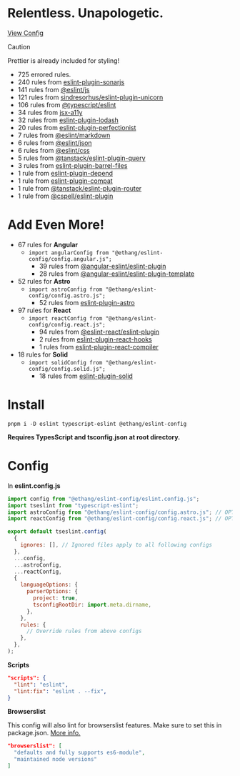 # Relentless. Unapologetic.

[View Config](https://eslint-config-ethang.pages.dev/rules)

> [!CAUTION]
> Prettier is already included for styling!

- 725 errored rules.
- 240 rules from [eslint-plugin-sonarjs](https://github.com/SonarSource/SonarJS/blob/master/packages/jsts/src/rules/README.md)
- 141 rules from [@eslint/js](https://github.com/eslint/eslint/tree/main/packages/js)
- 121 rules from [sindresorhus/eslint-plugin-unicorn](https://github.com/sindresorhus/eslint-plugin-unicorn)
- 106 rules from [@typescript/eslint](https://github.com/typescript-eslint/typescript-eslint)
- 34 rules from [jsx-a11y](https://github.com/jsx-eslint/eslint-plugin-jsx-a11y)
- 32 rules from [eslint-plugin-lodash](https://github.com/wix-incubator/eslint-plugin-lodash)
- 20 rules from [eslint-plugin-perfectionist](https://github.com/azat-io/eslint-plugin-perfectionist)
- 7 rules from [@eslint/markdown](https://github.com/eslint/markdown)
- 6 rules from [@eslint/json](https://github.com/eslint/json)
- 6 rules from [@eslint/css](https://github.com/eslint/css)
- 5 rules from [@tanstack/eslint-plugin-query](https://tanstack.com/query/latest/docs/eslint/eslint-plugin-query)
- 3 rules from [eslint-plugin-barrel-files](https://github.com/thepassle/eslint-plugin-barrel-files)
- 1 rule from [eslint-plugin-depend](https://github.com/es-tooling/eslint-plugin-depend/tree/main)
- 1 rule from [eslint-plugin-compat](https://github.com/amilajack/eslint-plugin-compat)
- 1 rule from [@tanstack/eslint-plugin-router](https://tanstack.com/router/latest/docs/eslint/eslint-plugin-router)
- 1 rule from [@cspell/eslint-plugin](https://github.com/streetsidesoftware/cspell/tree/main/packages/cspell-eslint-plugin)

# Add Even More!

- 67 rules for **Angular**
  - `import angularConfig from "@ethang/eslint-config/config.angular.js";`
    - 39 rules from [@angular-eslint/eslint-plugin](https://github.com/angular-eslint/angular-eslint/blob/main/packages/eslint-plugin/README.md)
    - 28 rules from [@angular-eslint/eslint-plugin-template](https://github.com/angular-eslint/angular-eslint/blob/main/packages/eslint-plugin-template/README.md)
- 52 rules for **Astro**
  - `import astroConfig from "@ethang/eslint-config/config.astro.js";`
    - 52 rules from [eslint-plugin-astro](https://github.com/ota-meshi/eslint-plugin-astro)
- 97 rules for **React**
  - `import reactConfig from "@ethang/eslint-config/config.react.js";`
    - 94 rules from [@eslint-react/eslint-plugin](https://eslint-react.xyz/)
    - 2 rules from [eslint-plugin-react-hooks](https://github.com/facebook/react/tree/main/packages/eslint-plugin-react-hooks)
    - 1 rules from [eslint-plugin-react-compiler](https://github.com/facebook/react/tree/main/compiler/packages/eslint-plugin-react-compiler)
- 18 rules for **Solid**
  - `import solidConfig from "@ethang/eslint-config/config.solid.js";`
    - 18 rules from [eslint-plugin-solid](https://github.com/solidjs-community/eslint-plugin-solid)

# Install

`pnpm i -D eslint typescript-eslint @ethang/eslint-config`

**Requires TypesScript and tsconfig.json at root directory.**

# Config

In **eslint.config.js**

```js
import config from "@ethang/eslint-config/eslint.config.js";
import tseslint from "typescript-eslint";
import astroConfig from "@ethang/eslint-config/config.astro.js"; // OPTIONAL
import reactConfig from "@ethang/eslint-config/config.react.js"; // OPTIONAL

export default tseslint.config(
  {
    ignores: [], // Ignored files apply to all following configs
  },
  ...config,
  ...astroConfig,
  ...reactConfig,
  {
    languageOptions: {
      parserOptions: {
        project: true,
        tsconfigRootDir: import.meta.dirname,
      },
    },
    rules: {
      // Override rules from above configs
    },
  },
);
```

**Scripts**

```json
"scripts": {
  "lint": "eslint",
  "lint:fix": "eslint . --fix",
}
```

**Browserslist**

This config will also lint for browserslist features. Make sure to set this in package.json. [More info.](https://github.com/browserslist/browserslist)

```json
"browserslist": [
  "defaults and fully supports es6-module",
  "maintained node versions"
]
```
